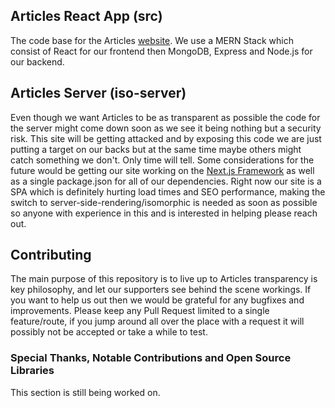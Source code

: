 ## Articles React App (src)

The code base for the Articles [website](https://articles.media). We use a MERN Stack which consist of React for our frontend then MongoDB, Express and Node.js for our backend.

## Articles Server (iso-server)

Even though we want Articles to be as transparent as possible the code for the server might come down soon as we see it being nothing but a security risk. This site will be getting attacked and by exposing this code we are just putting a target on our backs but at the same time maybe others might catch something we don't. Only time will tell. Some considerations for the future would be getting our site working on the [Next.js Framework](https://nextjs.org/) as well as a single package.json for all of our dependencies. Right now our site is a SPA which is definitely hurting load times and SEO performance, making the switch to server-side-rendering/isomorphic is needed as soon as possible so anyone with experience in this and is interested in helping please reach out.

## Contributing

The main purpose of this repository is to live up to Articles transparency is key philosophy, and let our supporters see behind the scene workings. If you want to help us out then we would be grateful for any bugfixes and improvements. Please keep any Pull Request limited to a single feature/route, if you jump around all over the place with a request it will possibly not be accepted or take a while to test.

### Special Thanks, Notable Contributions and Open Source Libraries

This section is still being worked on.

